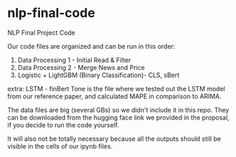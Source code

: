 # nlp-final-code
 NLP Final Project Code

Our code files are organized and can be run in this order:

1. Data Processing 1 - Initial Read & Filter
2. Data Processing 2 - Merge News and Price
3. Logistic + LightGBM (Binary Classification)- CLS, sBert

extra: LSTM - finBert Tone is the file where we tested out the LSTM model from our reference paper, and calculated MAPE in comparison to ARIMA.

The data files are big (several GBs) so we didn't include it in this repo. They can be downloaded from the hugging face link we provided in the proposal, if you decide to run the code yourself.

It will also not be totally necessary because all the outputs should still be visible in the cells of our ipynb files.

